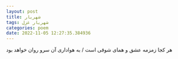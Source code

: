 ```yaml
---
layout: post
title: شهریار
tags: شهریار غزل
categories: poem
date: 2022-11-05 12:27:35.384936
---
```


هر کجا زمزمه عشق و همای شوقی است / به هواداری آن سرو روان خواهد بود
